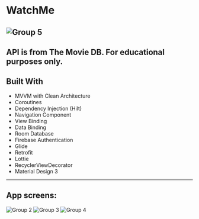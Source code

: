 # WatchMe
![Group 5](https://github.com/Bashirli/WatchMe/assets/109737647/08fa283c-3dcf-49ac-9341-c1e5cede7c3a)
----------------------------------------
 API is from The Movie DB.
For educational purposes only.
---------------------------------------
 Built With
---------------------------------------
- MVVM with Clean Architecture
- Coroutines 
- Dependency Injection (Hilt)
- Navigation Component
- View Binding
- Data Binding
- Room Database
- Firebase Authentication
- Glide
- Retrofit
- Lottie
- RecyclerViewDecorator
- Material Design 3
------------------------------------------
App screens:
------------------------------------------
![Group 2](https://github.com/Bashirli/WatchMe/assets/109737647/5b9b68d7-b555-41d3-aa0d-a2d464d9f362)
![Group 3](https://github.com/Bashirli/WatchMe/assets/109737647/24cac41d-13bf-493e-be29-8ce64680e0b8)
![Group 4](https://github.com/Bashirli/WatchMe/assets/109737647/358c8823-02c7-4931-9bd3-729341189b15)

